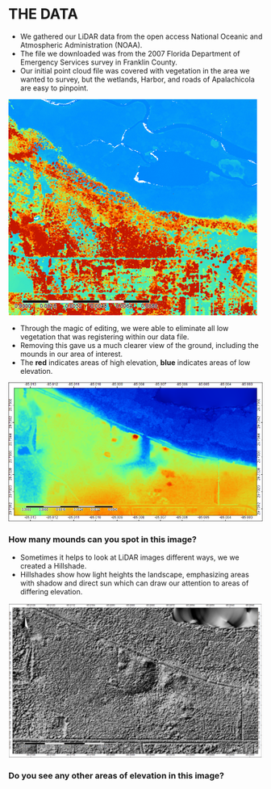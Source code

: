 # THE DATA
- We gathered our LiDAR data from the open access National Oceanic and Atmospheric Administration (NOAA).
- The file we downloaded was from the 2007 Florida Department of Emergency Services survey in Franklin County. 
- Our initial point cloud file was covered with vegetation in the area we wanted to survey, but the wetlands, Harbor, and roads of Apalachicola are easy to pinpoint. 

![Image](original.png)

- Through the magic of editing, we were able to eliminate all low vegetation that was registering within our data file. 
- Removing this gave us a much clearer view of the ground, including the mounds in our area of interest. 
- The **red** indicates areas of high elevation, **blue** indicates areas of low elevation.

![Image](naturalneighbor.png)

### How many mounds can you spot in this image?

- Sometimes it helps to look at LiDAR images different ways, we we created a Hillshade.
- Hillshades show how light heights the landscape, emphasizing areas with shadow and direct sun which can draw our attention to areas of differing elevation. 

![Image](hillshade.png)

### Do you see any other areas of elevation in this image?


